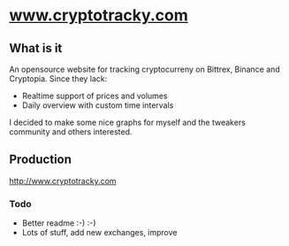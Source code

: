 # www.cryptotracky.com

## What is it
An opensource website for tracking cryptocurreny on Bittrex, Binance and Cryptopia.
Since they lack:
- Realtime support of prices and volumes
- Daily overview with custom time intervals

I decided to make some nice graphs for myself and the tweakers community and others interested.

## Production
http://www.cryptotracky.com

### Todo
- Better readme :-) :-)
- Lots of stuff, add new exchanges, improve
